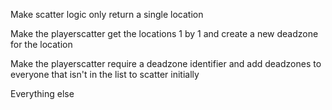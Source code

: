 Make scatter logic only return a single location

Make the playerscatter get the locations 1 by 1 and create a new deadzone for the location

Make the playerscatter require a deadzone identifier and add deadzones to everyone that isn't in the list to scatter initially

Everything else
